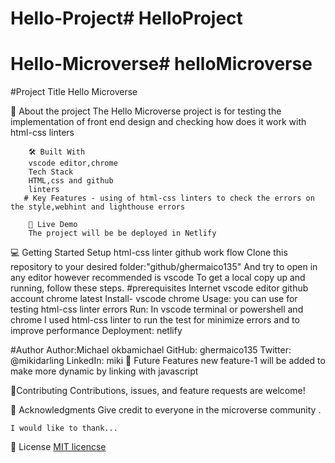 # Hello-Project# HelloProject

# Hello-Microverse# helloMicroverse

#Project Title
Hello Microverse

📖 About the project
The Hello Microverse project is for testing the implementation of front end design and checking how does it work with html-css linters

        🛠 Built With
        vscode editor,chrome
        Tech Stack
        HTML,css and github
        linters
       # Key Features - using of html-css linters to check the errors on the style,webhint and lighthouse errors

        🚀 Live Demo
        The project will be be deployed in Netlify

💻 Getting Started
Setup
html-css linter
github work flow
Clone this repository to your desired folder:"github/ghermaico135"
And try to open in any editor however recommended is vscode
To get a local copy up and running, follow these steps.
#prerequisites
Internet
vscode editor
github account
chrome latest
Install-
vscode
chrome
Usage:
you can use for testing html-css linter errors
Run:
In vscode terminal or powershell and chrome
I used html-css linter to run the test for minimize errors and to improve performance
Deployment:
netlify

#Author
Author:Michael okbamichael
GitHub: ghermaico135
Twitter: @mikidarling
LinkedIn: miki
🔭 Future Features
new feature-1 will be added to make more dynamic by linking with javascript

🤝Contributing
Contributions, issues, and feature requests are welcome!

🙏 Acknowledgments
Give credit to everyone in the microverse community .

    I would like to thank...

📝 License
<a href="./MIT licencse"> MIT licencse</a>
